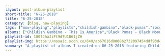 ```yaml
---
layout: post-album-playlist
short-title: "6-25-2018"
title: "6-25-2018"
category: [blog, now-playing]
tags: ["now-playing","playlists","childish-gambino","black-pumas","soccer-mommy","flasher","snail-mail","the-low-anthem","culture-abuse","courtney-marie-andrews","neko-case","painted-palms"]
albums: ["Childish Gambino - This Is America","Black Pumas - Black Moon Rising","Soccer Mommy - Clean","Flasher - Constant Image","Snail Mail - Lush","The Low Anthem - The Salt Doll Went to Measure the Depth of the Sea","Culture Abuse - Bay Dream","Courtney Marie Andrews - May Your Kindness Remain","Neko Case - Hell-On","Painted Palms - Horizons"]
playlist-id: 100fJhaJiFt9d7U1B61jZH
playlist-img: https://mosaic.scdn.co/640/ab67616d0000b2732097454ddf93d4fe9494e90cab67616d0000b2733504664c17b7b99a3cb7d116ab67616d0000b2735b3865880c7946fd6283db25ab67616d0000b273d6c9b06173aa0faf1edbae66
summary: "A playlist of albums I created on 06-25-2018 featuring Childish Gambino, Black Pumas, Soccer Mommy, Flasher, Snail Mail, The Low Anthem, Culture Abuse, Courtney Marie Andrews, Neko Case, and Painted Palms"
---
```

